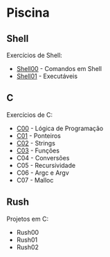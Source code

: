# Piscina

## Shell

Exercícios de Shell:
- [Shell00](./Shell/Shell00/) - Comandos em Shell
- [Shell01](./Shell/Shell01/) - Executáveis



## C
Exercícios de C:
- [C00](./C/C00/) - Lógica de Programação
- [C01](./C/C01/) - Ponteiros
- [C02](./C/C02/) - Strings
- [C03](./C/C03/) - Funções
- C04 - Conversões
- C05 - Recursividade
- C06 - Argc e Argv
- C07 - Malloc


## Rush
Projetos em C:
- Rush00
- Rush01
- Rush02
